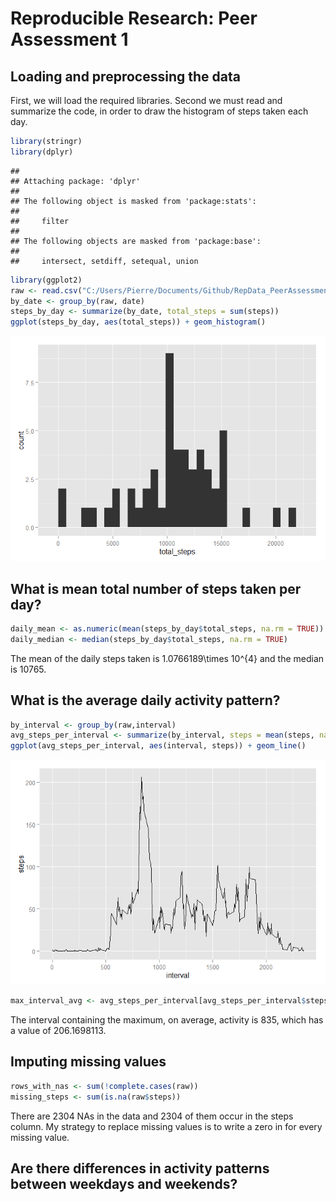 # Reproducible Research: Peer Assessment 1


## Loading and preprocessing the data
First, we will load the required libraries.  Second we must read and summarize the code, in order to draw the histogram of steps taken each day.

```r
library(stringr)
library(dplyr)
```

```
## 
## Attaching package: 'dplyr'
## 
## The following object is masked from 'package:stats':
## 
##     filter
## 
## The following objects are masked from 'package:base':
## 
##     intersect, setdiff, setequal, union
```

```r
library(ggplot2)
raw <- read.csv("C:/Users/Pierre/Documents/Github/RepData_PeerAssessment1/activity/activity.csv")
by_date <- group_by(raw, date)
steps_by_day <- summarize(by_date, total_steps = sum(steps))
ggplot(steps_by_day, aes(total_steps)) + geom_histogram()
```

![](PA1_files/figure-html/unnamed-chunk-1-1.png) 


## What is mean total number of steps taken per day?

```r
daily_mean <- as.numeric(mean(steps_by_day$total_steps, na.rm = TRUE))
daily_median <- median(steps_by_day$total_steps, na.rm = TRUE)
```
The mean of the daily steps taken is 1.0766189\times 10^{4} and the median is 10765.

## What is the average daily activity pattern?

```r
by_interval <- group_by(raw,interval)
avg_steps_per_interval <- summarize(by_interval, steps = mean(steps, na.rm = TRUE))
ggplot(avg_steps_per_interval, aes(interval, steps)) + geom_line()
```

![](PA1_files/figure-html/unnamed-chunk-3-1.png) 

```r
max_interval_avg <- avg_steps_per_interval[avg_steps_per_interval$steps == max(avg_steps_per_interval$steps),]
```
The interval containing the maximum, on average, activity is 835, which has a value of 206.1698113.

## Imputing missing values

```r
rows_with_nas <- sum(!complete.cases(raw))
missing_steps <- sum(is.na(raw$steps))
```
There are 2304 NAs in the data and 2304 of them occur in the steps column.   My strategy to replace missing values is to write a zero in for every missing value.



## Are there differences in activity patterns between weekdays and weekends?
